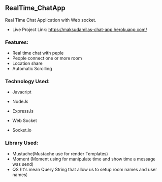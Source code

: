## RealTime_ChatApp
Real Time Chat Application with Web socket.

- Live Project Link: https://maksudamilas-chat-app.herokuapp.com/

### Features:
- Real time chat with peple
- People connect one or more room 
- Location share 
- Automatic Scrolling


### Technology Used:
- Javacript
- NodeJs
- ExpressJs

- Web Socket
- Socket.io

### Library Used:
- Mustache(Mustache use for render Templates)
- Moment (Moment using for manipulate time and show time a message was send)
- QS (It's mean Query String that allow us to setup room names and user names)

